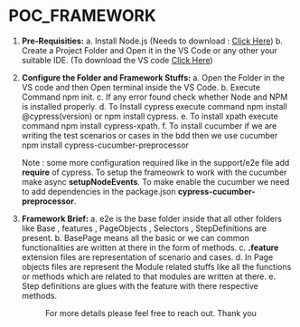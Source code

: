 # POC_FRAMEWORK


1. <b>Pre-Requisities:</b>
    a. Install Node.js (Needs to download : <a href="https://nodejs.org/en">Click Here</a>)
    b. Create a Project Folder and Open it in the VS Code or any other your suitable IDE. (To download the VS code <a href="https://code.visualstudio.com/Download">Click Here</a>)


2. <b>Configure the Folder and Framework Stuffs:</b>
    a. Open the Folder in the VS code and then Open terminal inside the VS Code.
    b. Execute Command npm init.
    c. If any error found check whether Node and NPM is installed properly.
    d. To Install cypress execute command npm install @cypress(version) or npm install cypress.
    e. To install xpath execute command npm install cypress-xpath.
    f. To install cucumber if we are writing the test scenarios or cases in the bdd then we use cucumber npm install cypress-cucumber-preprocessor

    Note : some more configuration required like in the support/e2e file add <b>require</b> of cypress. To setup the frameowrk to work with the cucumber make async <b>setupNodeEvents</b>. To make enable the cucumber we need to add dependencies in the package.json <b>cypress-cucumber-preprocessor</b>.

3. <b>Framework Brief:</b>
    a. e2e is the base folder inside that all other folders like Base , features , PageObjects , Selectors , StepDefinitions are present.
    b. BasePage means all the basic or we can common functionalities are written at there in the form of methods.
    c. <b>.feature</b> extension files are representation of scenario and cases.
    d. In Page objects files are represent the Module related stuffs like all the functions or methods which are related to that modules are written at there.
    e. Step definitions are glues with the feature with there respective methods.



<center>For more details please feel free to reach out. Thank you</center>


